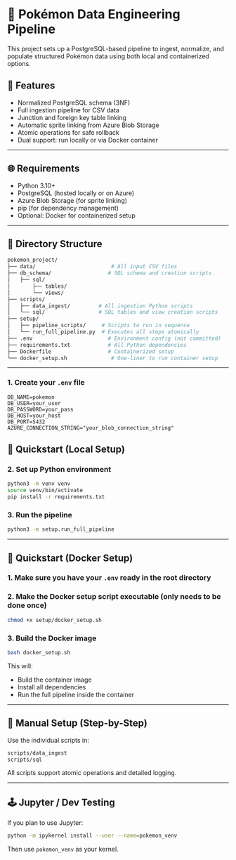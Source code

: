 # 🌟 Pokémon Data Engineering Pipeline

This project sets up a PostgreSQL-based pipeline to ingest, normalize, and populate structured Pokémon data using both local and containerized options.

## 🔧 Features

- Normalized PostgreSQL schema (3NF)
- Full ingestion pipeline for CSV data
- Junction and foreign key table linking
- Automatic sprite linking from Azure Blob Storage
- Atomic operations for safe rollback
- Dual support: run locally or via Docker container

---

## 🌐 Requirements

- Python 3.10+
- PostgreSQL (hosted locally or on Azure)
- Azure Blob Storage (for sprite linking)
- pip (for dependency management)
- Optional: Docker for containerized setup

---

## 📂 Directory Structure

```bash
pokemon_project/
├── data/                        # All input CSV files
├── db_schema/                  # SQL schema and creation scripts
│   ├── sql/
│       ├── tables/
│       └── views/
├── scripts/
│   ├── data_ingest/         # All ingestion Python scripts
│   └── sql/                 # SQL tables and view creation scripts
├── setup/
│   ├── pipeline_scripts/     # Scripts to run in sequence
│   └── run_full_pipeline.py  # Executes all steps atomically
├── .env                        # Environment config (not committed)
├── requirements.txt            # All Python dependencies
├── Dockerfile                  # Containerized setup
└── docker_setup.sh              # One-liner to run container setup
```

---

### 1. Create your `.env` file

```dotenv
DB_NAME=pokemon
DB_USER=your_user
DB_PASSWORD=your_pass
DB_HOST=your_host
DB_PORT=5432
AZURE_CONNECTION_STRING="your_blob_connection_string"
```

## 🚀 Quickstart (Local Setup)

### 2. Set up Python environment

```bash
python3 -m venv venv
source venv/bin/activate
pip install -r requirements.txt
```

### 3. Run the pipeline

```bash
python3 -m setup.run_full_pipeline
```

---

## 🧱 Quickstart (Docker Setup)

### 1. Make sure you have your `.env` ready in the root directory

### 2. Make the Docker setup script executable (only needs to be done once)

```bash
chmod +x setup/docker_setup.sh
```

### 3. Build the Docker image

```bash
bash docker_setup.sh
```

This will:

- Build the container image
- Install all dependencies
- Run the full pipeline inside the container

---

## 🚪 Manual Setup (Step-by-Step)

Use the individual scripts in:

```bash
scripts/data_ingest
scripts/sql
```

All scripts support atomic operations and detailed logging.

---

## 🕹️ Jupyter / Dev Testing

If you plan to use Jupyter:

```bash
python -m ipykernel install --user --name=pokemon_venv
```

Then use `pokemon_venv` as your kernel.
